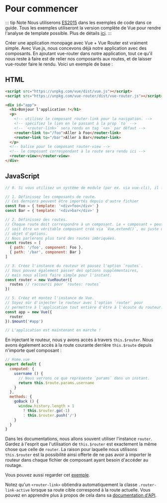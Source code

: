 # Pour commencer

<Bit/>

::: tip Note
Nous utiliserons [ES2015](https://github.com/lukehoban/es6features) dans les exemples de code dans ce guide.
 Tous les exemples utiliseront la version complète de Vue pour rendre l'analyse de template possible. Plus de détails [ici](https://fr.vuejs.org/guide/installation.html#Runtime-Compiler-vs-Runtime-seul).
:::

Créer une application monopage avec Vue + Vue Router est vraiment simple. Avec Vue.js, nous concevons déjà notre application avec des composants. En ajoutant vue-router dans notre application, tout ce qu'il nous reste à faire est de relier nos composants aux routes, et de laisser vue-router faire le rendu. Voici un exemple de base :

## HTML

``` html
<script src="https://unpkg.com/vue/dist/vue.js"></script>
<script src="https://unpkg.com/vue-router/dist/vue-router.js"></script>

<div id="app">
  <h1>Bonjour l'application !</h1>
  <p>
    <!-- utilisez le composant router-link pour la navigation. -->
    <!-- spécifiez le lien en le passant à la prop `to` -->
    <!-- `<router-link>` sera rendu en tag `<a>` par défaut -->
    <router-link to="/foo">Aller à Foo</router-link>
    <router-link to="/bar">Aller à Bar</router-link>
  </p>
  <!-- balise pour le composant router-view -->
  <!-- le composant correspondant à la route sera rendu ici -->
  <router-view></router-view>
</div>
```

## JavaScript

``` js
// 0. Si vous utilisez un système de module (par ex. via vue-cli), il faut importer Vue et Vue Router et ensuite appeler `Vue.use(VueRouter)`.

// 1. Définissez les composants de route.
// Ces derniers peuvent être importés depuis d'autre fichier
const Foo = { template: '<div>foo</div>' }
const Bar = { template: '<div>bar</div>' }

// 2. Définissez des routes.
// Chaque route doit correspondre à un composant. Le « composant » peut
// soit être un véritable composant créé via `Vue.extend()`, ou juste un
// objet d'options.
// Nous parlerons plus tard des routes imbriquées.
const routes = [
  { path: '/foo', component: Foo },
  { path: '/bar', component: Bar }
]

// 3. Créez l'instance du routeur et passez l'option `routes`.
// Vous pouvez également passer des options supplémentaires,
// mais nous allons faire simple pour l'instant.
const router = new VueRouter({
  routes // raccourci pour `routes: routes`
})

// 5. Créez et montez l'instance de Vue.
// Soyez sûr d'injecter le routeur avec l'option `router` pour
// permettre à l'application tout entière d'être à l'écoute du routeur.
const app = new Vue({
  router
}).$mount('#app')

// L'application est maintenant en marche !
```

En injectant le routeur, nous y avons accès à travers `this.$router`. Nous avons également accès à la route courante derrière `this.$route` depuis n'importe quel composant :

```js
// Home.vue
export default {
  computed: {
    username () {
      // Nous verrons ce que représente `params` dans un instant.
      return this.$route.params.username
    }
  },
  methods: {
    goBack () {
      window.history.length > 1
        ? this.$router.go(-1)
        : this.$router.push('/')
    }
  }
}
```

Dans les documentations, nous allons souvent utiliser l'instance `router`. Gardez à l'esprit que l'utilisation de `this.$router` est exactement la même chose que celle de `router`. La raison pour laquelle nous utilisons `this.$router` est la possibilité ainsi offerte de ne pas avoir à importer le routeur dans chaque fichier de composant ayant besoin d'accéder au routage.

Vous pouvez aussi regarder cet [exemple](https://jsfiddle.net/yyx990803/xgrjzsup/).

Notez qu'un `<router-link>` obtiendra automatiquement la classe `.router-link-active` lorsque sa route cible correspond à la route actuelle. Vous pouvez en apprendre plus à propos de cela dans sa [documentation d'API](../api/#router-link).
